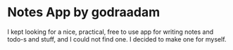 # Notes App by godraadam

I kept looking for a nice, practical, free to use app for writing notes and todo-s and stuff, and I could not find one.
I decided to make one for myself.